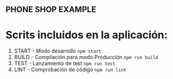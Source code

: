 ## PHONE SHOP EXAMPLE

# Scrits incluidos en la aplicación:

1. START - Modo desarrollo
`npm start`
2. BUILD - Compilación para modo Producción
`npm run build`
3. TEST - Lanzamiento de test
`npm run test`
4. LINT - Comprobación de código
`npm run lint`